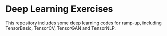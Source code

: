# Deep Learning Exercises

This repository includes some deep learning codes for ramp-up, including TensorBasic, TensorCV, TensorGAN and TensorNLP.